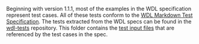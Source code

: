 Beginning with version 1.1.1, most of the examples in the WDL specification represent test cases.
All of these tests conform to the [WDL Markdown Test Specification](https://github.com/openwdl/wdl-tests/blob/main/docs/MarkdownTests.md).
The tests extracted from the WDL specs can be found in the [wdl-tests](https://github.com/openwdl/wdl-tests/) repository.
This folder contains the [test input files](data/) that are referenced by the test cases in the spec.
